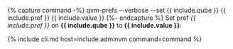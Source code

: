{% capture command -%}
qvm-prefs --verbose --set {{ include.qube }} {{ include.pref }} {{ include.value }}
{%- endcapture %}
Set pref *{{ include.pref }}* on **{{ include.qube }}** to **{{ include.value }}**:

{% include cli.md host=include.adminvm command=command %}
